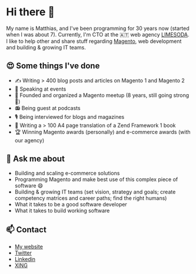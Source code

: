 # Hi there 👋

My name is Matthias, and I've been programming for 30 years now (started when I was about 7). Currently, I'm CTO at the :austria: web agency [LIMESODA](https://www.limesoda.com/). I like to help other and share stuff regarding [Magento](https://magento.com/), web development and building & growing IT teams.

## :heart_eyes: Some things I've done

* :writing_hand: Writing > 400 blog posts and articles on Magento 1 and Magento 2
* :microphone: Speaking at events
* :hugs: Founded and organized a Magento meetup (8 years, still going strong :muscle:)
* :radio: Being guest at podcasts
* :studio_microphone: Being interviewed for blogs and magazines
* :notebook: Writing a > 100 A4 page translation of a Zend Framework 1 book
* :trophy: Winning Magento awards (personally) and e-commerce awards (with our agency)

## 💬 Ask me about

* Building and scaling e-commerce solutions
* Programming Magento and make best use of this complex piece of software 😄
* Building & growing IT teams (set vision, strategy and goals; create competency matrices and career paths; find the right humans)
* What it takes to be a good software developer
* What it takes to build working software

## 📫 Contact

* [My website](https://www.matthias-zeis.com)
* [Twitter](https://twitter.com/mzeis)
* [Linkedin](https://www.linkedin.com/feed/)
* [XING](https://www.xing.com/profile/Matthias_GlitznerZeis)
